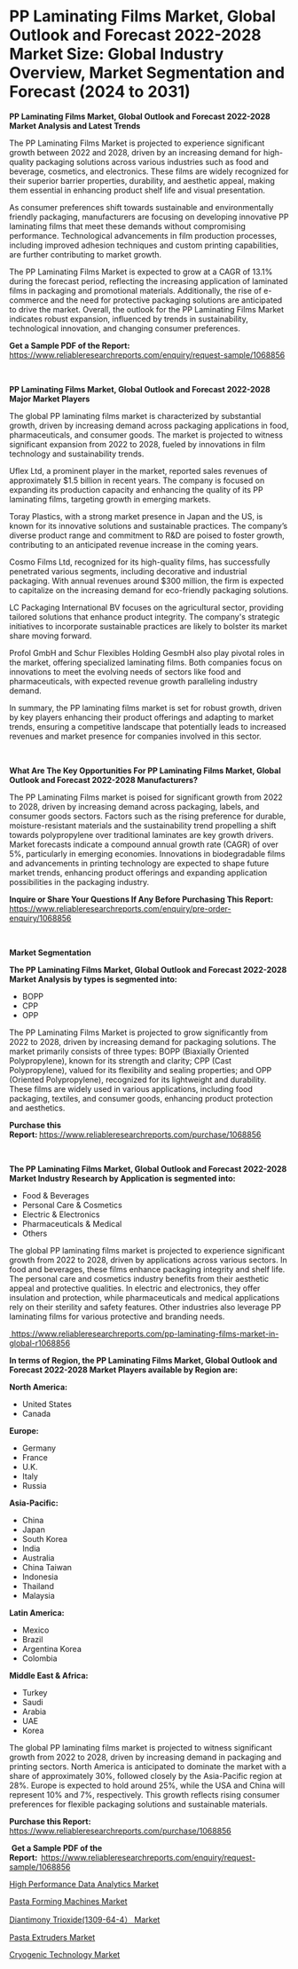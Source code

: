 <p><h1>PP Laminating Films Market, Global Outlook and Forecast 2022-2028 Market Size: Global Industry Overview, Market Segmentation and Forecast (2024 to 2031)</h1></p><p><strong>PP Laminating Films Market, Global Outlook and Forecast 2022-2028 Market Analysis and Latest Trends</strong></p>
<p><p>The PP Laminating Films Market is projected to experience significant growth between 2022 and 2028, driven by an increasing demand for high-quality packaging solutions across various industries such as food and beverage, cosmetics, and electronics. These films are widely recognized for their superior barrier properties, durability, and aesthetic appeal, making them essential in enhancing product shelf life and visual presentation.</p><p>As consumer preferences shift towards sustainable and environmentally friendly packaging, manufacturers are focusing on developing innovative PP laminating films that meet these demands without compromising performance. Technological advancements in film production processes, including improved adhesion techniques and custom printing capabilities, are further contributing to market growth.</p><p>The PP Laminating Films Market is expected to grow at a CAGR of 13.1% during the forecast period, reflecting the increasing application of laminated films in packaging and promotional materials. Additionally, the rise of e-commerce and the need for protective packaging solutions are anticipated to drive the market. Overall, the outlook for the PP Laminating Films Market indicates robust expansion, influenced by trends in sustainability, technological innovation, and changing consumer preferences.</p></p>
<p><strong>Get a Sample PDF of the Report:&nbsp;</strong> <a href="https://www.reliableresearchreports.com/enquiry/request-sample/1068856">https://www.reliableresearchreports.com/enquiry/request-sample/1068856</a></p>
<p>&nbsp;</p>
<p><strong>PP Laminating Films Market, Global Outlook and Forecast 2022-2028 Major Market Players</strong></p>
<p><p>The global PP laminating films market is characterized by substantial growth, driven by increasing demand across packaging applications in food, pharmaceuticals, and consumer goods. The market is projected to witness significant expansion from 2022 to 2028, fueled by innovations in film technology and sustainability trends.</p><p>Uflex Ltd, a prominent player in the market, reported sales revenues of approximately $1.5 billion in recent years. The company is focused on expanding its production capacity and enhancing the quality of its PP laminating films, targeting growth in emerging markets.</p><p>Toray Plastics, with a strong market presence in Japan and the US, is known for its innovative solutions and sustainable practices. The company’s diverse product range and commitment to R&D are poised to foster growth, contributing to an anticipated revenue increase in the coming years.</p><p>Cosmo Films Ltd, recognized for its high-quality films, has successfully penetrated various segments, including decorative and industrial packaging. With annual revenues around $300 million, the firm is expected to capitalize on the increasing demand for eco-friendly packaging solutions.</p><p>LC Packaging International BV focuses on the agricultural sector, providing tailored solutions that enhance product integrity. The company's strategic initiatives to incorporate sustainable practices are likely to bolster its market share moving forward.</p><p>Profol GmbH and Schur Flexibles Holding GesmbH also play pivotal roles in the market, offering specialized laminating films. Both companies focus on innovations to meet the evolving needs of sectors like food and pharmaceuticals, with expected revenue growth paralleling industry demand.</p><p>In summary, the PP laminating films market is set for robust growth, driven by key players enhancing their product offerings and adapting to market trends, ensuring a competitive landscape that potentially leads to increased revenues and market presence for companies involved in this sector.</p></p>
<p>&nbsp;</p>
<p><strong>What Are The Key Opportunities For PP Laminating Films Market, Global Outlook and Forecast 2022-2028 Manufacturers?</strong></p>
<p><p>The PP Laminating Films market is poised for significant growth from 2022 to 2028, driven by increasing demand across packaging, labels, and consumer goods sectors. Factors such as the rising preference for durable, moisture-resistant materials and the sustainability trend propelling a shift towards polypropylene over traditional laminates are key growth drivers. Market forecasts indicate a compound annual growth rate (CAGR) of over 5%, particularly in emerging economies. Innovations in biodegradable films and advancements in printing technology are expected to shape future market trends, enhancing product offerings and expanding application possibilities in the packaging industry.</p></p>
<p><strong>Inquire or Share Your Questions If Any Before Purchasing This Report:</strong> <a href="https://www.reliableresearchreports.com/enquiry/pre-order-enquiry/1068856">https://www.reliableresearchreports.com/enquiry/pre-order-enquiry/1068856</a></p>
<p>&nbsp;</p>
<p><strong>Market Segmentation</strong></p>
<p><strong>The PP Laminating Films Market, Global Outlook and Forecast 2022-2028 Market Analysis by types is segmented into:</strong></p>
<p><ul><li>BOPP</li><li>CPP</li><li>OPP</li></ul></p>
<p><p>The PP Laminating Films Market is projected to grow significantly from 2022 to 2028, driven by increasing demand for packaging solutions. The market primarily consists of three types: BOPP (Biaxially Oriented Polypropylene), known for its strength and clarity; CPP (Cast Polypropylene), valued for its flexibility and sealing properties; and OPP (Oriented Polypropylene), recognized for its lightweight and durability. These films are widely used in various applications, including food packaging, textiles, and consumer goods, enhancing product protection and aesthetics.</p></p>
<p><strong>Purchase this Report:&nbsp;</strong><a href="https://www.reliableresearchreports.com/purchase/1068856">https://www.reliableresearchreports.com/purchase/1068856</a></p>
<p>&nbsp;</p>
<p><strong>The PP Laminating Films Market, Global Outlook and Forecast 2022-2028 Market Industry Research by Application is segmented into:</strong></p>
<p><ul><li>Food & Beverages</li><li>Personal Care & Cosmetics</li><li>Electric & Electronics</li><li>Pharmaceuticals & Medical</li><li>Others</li></ul></p>
<p><p>The global PP laminating films market is projected to experience significant growth from 2022 to 2028, driven by applications across various sectors. In food and beverages, these films enhance packaging integrity and shelf life. The personal care and cosmetics industry benefits from their aesthetic appeal and protective qualities. In electric and electronics, they offer insulation and protection, while pharmaceuticals and medical applications rely on their sterility and safety features. Other industries also leverage PP laminating films for various protective and branding needs.</p></p>
<p><a href="https://www.reliableresearchreports.com/pp-laminating-films-market-in-global-r1068856">&nbsp;https://www.reliableresearchreports.com/pp-laminating-films-market-in-global-r1068856</a></p>
<p><strong>In terms of Region, the PP Laminating Films Market, Global Outlook and Forecast 2022-2028 Market Players available by Region are:</strong></p>
<p>
    <p> <strong> North America: </strong>
        <ul>
            <li>United States</li>
            <li>Canada</li>
        </ul>
        </p> 
    <p> <strong> Europe: </strong>
        <ul>
            <li>Germany</li>
            <li>France</li>
            <li>U.K.</li>
            <li>Italy</li>
            <li>Russia</li>
        </ul>
        </p> 
    <p> <strong> Asia-Pacific: </strong>
        <ul>
            <li>China</li>
            <li>Japan</li>
            <li>South Korea</li>
            <li>India</li>
            <li>Australia</li>
            <li>China Taiwan</li>
            <li>Indonesia</li>
            <li>Thailand</li>
            <li>Malaysia</li>
        </ul>
        </p> 
    <p> <strong> Latin America: </strong>
        <ul>
            <li>Mexico</li>
            <li>Brazil</li>
            <li>Argentina Korea</li>
            <li>Colombia</li>
        </ul>
        </p> 
    <p> <strong> Middle East & Africa: </strong>
        <ul>
            <li>Turkey</li>
            <li>Saudi</li>
            <li>Arabia</li>
            <li>UAE</li>
            <li>Korea</li>
        </ul>
    </p>
    </p>
<p><p>The global PP laminating films market is projected to witness significant growth from 2022 to 2028, driven by increasing demand in packaging and printing sectors. North America is anticipated to dominate the market with a share of approximately 30%, followed closely by the Asia-Pacific region at 28%. Europe is expected to hold around 25%, while the USA and China will represent 10% and 7%, respectively. This growth reflects rising consumer preferences for flexible packaging solutions and sustainable materials.</p></p>
<p><strong>Purchase this Report: </strong><a href="https://www.reliableresearchreports.com/purchase/1068856">https://www.reliableresearchreports.com/purchase/1068856</a></p>
<p>&nbsp;<strong>Get a Sample PDF of the Report:&nbsp;&nbsp;</strong><a href="https://www.reliableresearchreports.com/enquiry/request-sample/1068856">https://www.reliableresearchreports.com/enquiry/request-sample/1068856</a></p>
<p><strong></strong></p>
<p><p><a href="https://www.linkedin.com/pulse/navigating-high-performance-data-analytics-market-expert-ga0be?trackingId=YM3X4Kh9SFStLDn7kJIGaQ%3D%3D">High Performance Data Analytics Market</a></p><p><a href="https://medium.com/@guadaluannon456456/pasta-forming-machines-market-trends-focusing-on-pasta-forming-machines-market-insight-and-066e802bedf9">Pasta Forming Machines Market</a></p><p><a href="https://issuu.com/reportprime-2/docs/diantimony-trioxide1309-64-4-market_db30ea58e1a813">Diantimony Trioxide(1309-64-4） Market</a></p><p><a href="https://medium.com/@guadaluannon456456/pasta-extruders-industry-analysis-report-its-market-size-growing-with-a-cagr-of-4-8-59307d363869">Pasta Extruders Market</a></p><p><a href="https://www.linkedin.com/pulse/market-forecasting-change-global-cryogenic-technology-dynamics-50kse?trackingId=nbm1qKltTgGVFc09QO21Aw%3D%3D">Cryogenic Technology Market</a></p></p>